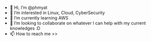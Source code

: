 - 👋 Hi, I’m @phmyat
- 👀 I’m interested in Linux, Cloud, CyberSecurity
- 🌱 I’m currently learning AWS
- 💞️ I’m looking to collaborate on whatever I can help with my current knowledges :D
- 📫 How to reach me >> 

<!---
phmyat/phmyat is a ✨ special ✨ repository because its `README.md` (this file) appears on your GitHub profile.
You can click the Preview link to take a look at your changes.
--->
